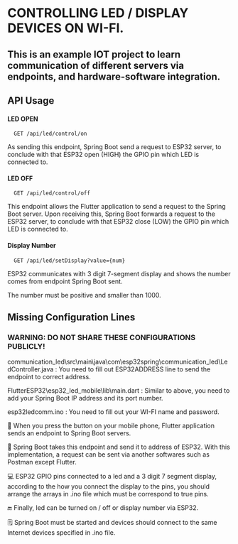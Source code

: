 # CONTROLLING LED / DISPLAY DEVICES ON WI-FI.

## This is an example IOT project to learn communication of different servers via endpoints, and hardware-software integration.



## API Usage

#### LED OPEN

```http
  GET /api/led/control/on
```
As sending this endpoint, Spring Boot send a request to ESP32 server, to conclude with that ESP32 open (HIGH) the GPIO pin which LED is connected to.

#### LED OFF

```http
  GET /api/led/control/off
```

This endpoint allows the Flutter application to send a request to the Spring Boot server. Upon receiving this, Spring Boot forwards a request to the ESP32 server, to conclude with that ESP32 close (LOW) the GPIO pin which LED is connected to.

#### Display Number

```http
  GET /api/led/setDisplay?value={num}
```
ESP32 communicates with 3 digit 7-segment display and shows the number comes from endpoint Spring Boot sent.

The number must be positive and smaller than 1000.

## Missing Configuration Lines 
### WARNING: DO NOT SHARE THESE CONFIGURATIONS PUBLICLY!

communication_led\src\main\java\com\esp32spring\communication_led\LedController.java : You need to fill out ESP32ADDRESS line to send the endpoint to correct address.

FlutterESP32\esp32_led_mobile\lib\main.dart : Similar to above, you need to add your Spring Boot IP address and its port number.

esp32ledcomm.ino : You need to fill out your WI-FI name and password. 


📱 When you press the button on your mobile phone, Flutter application sends an endpoint to Spring Boot servers.

🍃 Spring Boot takes this endpoint and send it to address of ESP32. With this implementation, a request can be sent via another softwares such as Postman except Flutter.

💻 ESP32 GPIO pins connected to a led and a 3 digit 7 segment display, according to the how you connect the display to the pins, you should arrange the arrays in .ino file which must be correspond to true pins.

🔚 Finally, led can be turned on / off or display number via ESP32.

🗒️ Spring Boot must be started and devices should connect to the same Internet devices specified in .ino file.

